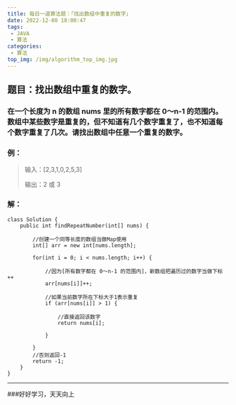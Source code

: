 ```yaml
---
title: 每日一道算法题：「找出数组中重复的数字」 
date: 2022-12-08 18:00:47 
tags: 
 - JAVA
 - 算法
categories: 
 - 算法 
top_img: /img/algorithm_top_img.jpg
---
```


## 题目：找出数组中重复的数字。

### 在一个长度为 n 的数组 nums 里的所有数字都在 0～n-1 的范围内。数组中某些数字是重复的，但不知道有几个数字重复了，也不知道每个数字重复了几次。请找出数组中任意一个重复的数字。

### 例：

> 输入：[2,3,1,0,2,5,3]
>
> 输出：2 或 3
### 解：
```
class Solution {
    public int findRepeatNumber(int[] nums) {
    
        //创建一个同等长度的数组当做Map使用
        int[] arr = new int[nums.length];
        
        for(int i = 0; i < nums.length; i++) {
        
            //因为[所有数字都在 0～n-1 的范围内]，新数组把遍历过的数字当做下标++
            arr[nums[i]]++;
            
            //如果当前数字所在下标大于1表示重复
            if (arr[nums[i]] > 1) {
            
                //直接返回该数字
                return nums[i];
                
            }
            
        }
        //否则返回-1
        return -1;
    }
}
```
---
###好好学习，天天向上
